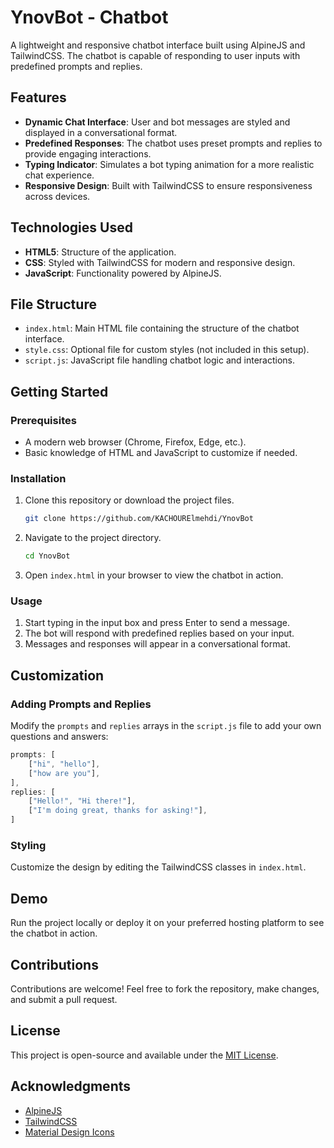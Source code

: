 # YnovBot - Chatbot

A lightweight and responsive chatbot interface built using AlpineJS and TailwindCSS. The chatbot is capable of responding to user inputs with predefined prompts and replies.

## Features

- **Dynamic Chat Interface**: User and bot messages are styled and displayed in a conversational format.
- **Predefined Responses**: The chatbot uses preset prompts and replies to provide engaging interactions.
- **Typing Indicator**: Simulates a bot typing animation for a more realistic chat experience.
- **Responsive Design**: Built with TailwindCSS to ensure responsiveness across devices.

## Technologies Used

- **HTML5**: Structure of the application.
- **CSS**: Styled with TailwindCSS for modern and responsive design.
- **JavaScript**: Functionality powered by AlpineJS.

## File Structure

- `index.html`: Main HTML file containing the structure of the chatbot interface.
- `style.css`: Optional file for custom styles (not included in this setup).
- `script.js`: JavaScript file handling chatbot logic and interactions.

## Getting Started

### Prerequisites

- A modern web browser (Chrome, Firefox, Edge, etc.).
- Basic knowledge of HTML and JavaScript to customize if needed.

### Installation

1. Clone this repository or download the project files.
   ```bash
   git clone https://github.com/KACHOURElmehdi/YnovBot
   ```
2. Navigate to the project directory.
   ```bash
   cd YnovBot
   ```
3. Open `index.html` in your browser to view the chatbot in action.

### Usage

1. Start typing in the input box and press Enter to send a message.
2. The bot will respond with predefined replies based on your input.
3. Messages and responses will appear in a conversational format.

## Customization

### Adding Prompts and Replies

Modify the `prompts` and `replies` arrays in the `script.js` file to add your own questions and answers:

```javascript
prompts: [
    ["hi", "hello"],
    ["how are you"],
],
replies: [
    ["Hello!", "Hi there!"],
    ["I'm doing great, thanks for asking!"],
]
```

### Styling

Customize the design by editing the TailwindCSS classes in `index.html`.

## Demo

Run the project locally or deploy it on your preferred hosting platform to see the chatbot in action.

## Contributions

Contributions are welcome! Feel free to fork the repository, make changes, and submit a pull request.

## License

This project is open-source and available under the [MIT License](LICENSE).

## Acknowledgments

- [AlpineJS](https://alpinejs.dev/)
- [TailwindCSS](https://tailwindcss.com/)
- [Material Design Icons](https://materialdesignicons.com/)
